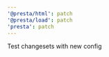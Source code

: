 ```yaml
---
'@presta/html': patch
'@presta/load': patch
'presta': patch
---
```


Test changesets with new config
